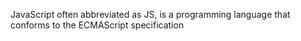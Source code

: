 JavaScript often abbreviated as JS, is a programming language that conforms to the ECMAScript specification